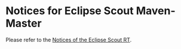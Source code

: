# Notices for Eclipse Scout Maven-Master

Please refer to the [Notices of the Eclipse Scout RT](https://github.com/eclipse-scout/scout.rt/blob/releases/23.2/NOTICE.md).
